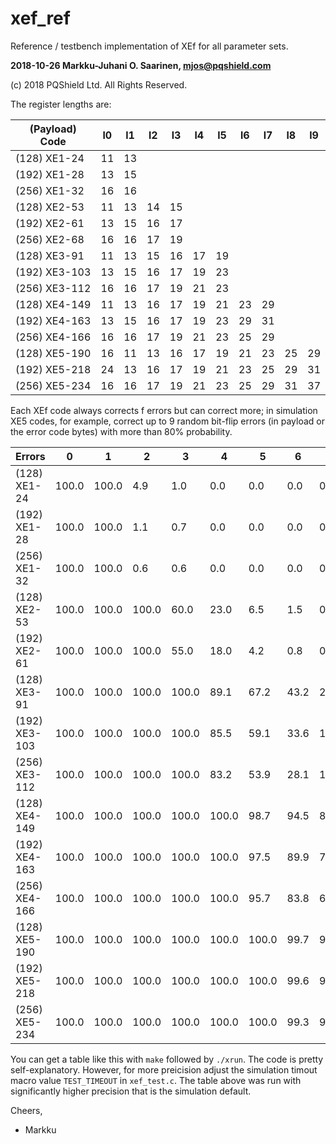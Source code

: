 # xef_ref

Reference / testbench implementation of XEf for all parameter sets.

**2018-10-26  Markku-Juhani O. Saarinen, mjos@pqshield.com**

(c) 2018   PQShield Ltd. All Rights Reserved.

The register lengths are:

| (Payload) Code| l0| l1| l2| l3| l4| l5| l6| l7| l8| l9|
|---------------|---|---|---|---|---|---|---|---|---|---|
| (128) XE1-24	| 11| 13|   |   |   |   |   |   |   |   |
| (192) XE1-28	| 13| 15|   |   |   |   |   |   |   |   |
| (256) XE1-32	| 16| 16|   |   |   |   |   |   |   |   |
| (128) XE2-53	| 11| 13| 14| 15|   |   |   |   |   |   |
| (192) XE2-61	| 13| 15| 16| 17|   |   |   |   |   |   |
| (256) XE2-68	| 16| 16| 17| 19|   |   |   |   |   |   |
| (128) XE3-91	| 11| 13| 15| 16| 17| 19|   |   |   |   |
| (192) XE3-103	| 13| 15| 16| 17| 19| 23|   |   |   |   |
| (256) XE3-112	| 16| 16| 17| 19| 21| 23|   |   |   |   |
| (128) XE4-149	| 11| 13| 16| 17| 19| 21| 23| 29|   |   |
| (192) XE4-163	| 13| 15| 16| 17| 19| 23| 29| 31|   |   |
| (256) XE4-166	| 16| 16| 17| 19| 21| 23| 25| 29|   |   |
| (128) XE5-190	| 16| 11| 13| 16| 17| 19| 21| 23| 25| 29|
| (192) XE5-218	| 24| 13| 16| 17| 19| 21| 23| 25| 29| 31| 
| (256) XE5-234	| 16| 16| 17| 19| 21| 23| 25| 29| 31| 37|

Each XEf code always corrects f errors but can correct more; in simulation 
XE5 codes, for example, correct up to 9 random bit-flip errors (in payload 
or the error code bytes) with more than 80% probability.

| Errors        |  0  |  1  |  2  |  3  |  4  |  5  |  6  |  7  |  8  |  9  |
|---------------|-----|-----|-----|-----|-----|-----|-----|-----|-----|-----|
| (128) XE1-24	|100.0|100.0|  4.9|  1.0|  0.0|  0.0|  0.0|  0.0|  0.0|  0.0|
| (192) XE1-28	|100.0|100.0|  1.1|  0.7|  0.0|  0.0|  0.0|  0.0|  0.0|  0.0|
| (256) XE1-32	|100.0|100.0|  0.6|  0.6|  0.0|  0.0|  0.0|  0.0|  0.0|  0.0|
| (128) XE2-53	|100.0|100.0|100.0| 60.0| 23.0|  6.5|  1.5|  0.3|  0.0|  0.0| 
| (192) XE2-61	|100.0|100.0|100.0| 55.0| 18.0|  4.2|  0.8|  0.1|  0.0|  0.0|
| (128) XE3-91	|100.0|100.0|100.0|100.0| 89.1| 67.2| 43.2| 24.2| 12.0|  5.4|
| (192) XE3-103	|100.0|100.0|100.0|100.0| 85.5| 59.1| 33.6| 16.3|  6.9|  2.6|
| (256) XE3-112	|100.0|100.0|100.0|100.0| 83.2| 53.9| 28.1| 12.2|  4.6|  1.5|
| (128) XE4-149	|100.0|100.0|100.0|100.0|100.0| 98.7| 94.5| 86.3| 74.7| 61.0|
| (192) XE4-163	|100.0|100.0|100.0|100.0|100.0| 97.5| 89.9| 76.9| 60.7| 44.2|
| (256) XE4-166	|100.0|100.0|100.0|100.0|100.0| 95.7| 83.8| 65.7| 46.1| 29.4|
| (128) XE5-190	|100.0|100.0|100.0|100.0|100.0|100.0| 99.7| 98.5| 95.6| 90.7|
| (192) XE5-218	|100.0|100.0|100.0|100.0|100.0|100.0| 99.6| 97.8| 93.8| 86.9| 
| (256) XE5-234	|100.0|100.0|100.0|100.0|100.0|100.0| 99.3| 96.4| 90.3| 80.5|

You can get a table like this with `make` followed by `./xrun`.
The code is pretty self-explanatory. However, for more preicision adjust the 
simulation timout macro value `TEST_TIMEOUT` in `xef_test.c`. The table 
above was run with significantly higher precision that is the simulation
default.

Cheers,
- Markku

